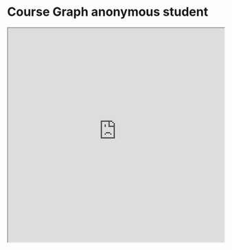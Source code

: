 # Course Graph anonymous student

<iframe allow="fullscreen" style="width: 100%!important; height: 500px;" src="https://prime-applets.ewi.tudelft.nl/graph/CT1000/Danyal?lecture=undefined&view=all" allowfullscreen></iframe>